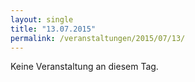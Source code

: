 ```yaml
---
layout: single
title: "13.07.2015"
permalink: /veranstaltungen/2015/07/13/
---
```


Keine Veranstaltung an diesem Tag.
